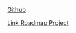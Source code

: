 [Github](https://github.com/KhanhThanhTran/Single-Page-CV)

[Link Roadmap Project](https://roadmap.sh/projects/single-page-cv)